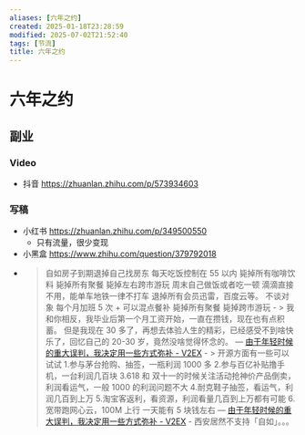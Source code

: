 ```yaml
---
aliases: [六年之约]
created: 2025-01-18T23:28:59
modified: 2025-07-02T21:52:40
tags: [节流]
title: 六年之约
---
```


# 六年之约

## 副业

### Video

- 抖音 https://zhuanlan.zhihu.com/p/573934603

### 写稿

- 小红书 https://zhuanlan.zhihu.com/p/349500550
	- 只有流量，很少变现
- 小黑盒 https://www.zhihu.com/question/379792018
- > 自如房子到期退掉自己找房东
        每天吃饭控制在 55 以内
        毙掉所有咖啡饮料
        毙掉所有聚餐
        毙掉左右跨市游玩
        周末自己做饭或者吃一顿
        滴滴直接不用，能单车地铁一律不打车
        退掉所有会员迅雷，百度云等。
        不谈对象
        每个月加班 5 次 + 可以混点餐补
        毙掉所有聚餐
        毙掉跨市游玩
      - > 我和你相反，我毕业后第一个月工资开始，一直在攒钱，现在也有点积蓄。
        但是我现在 30 多了，再想去体验人生的精彩，已经感受不到啥快乐了，回忆自己的 20-30 岁，竟然没啥觉得怀念的。
        — [由于年轻时候的重大误判，我决定用一些方式弥补 - V2EX](https://www.v2ex.com/t/996449)
      - > 开源方面有一些可以试试
        1.参与茅台抢购、抽签，一瓶利润 1000 多
        2.参与百亿补贴撸手机，一台利润几百块
        3.618 和 双十一的时候关注活动抢神价产品倒卖，利润看运气，一般 1000 的利润问题不大
        4.耐克鞋子抽签，看运气，利润几百到上万
        5.淘宝客返利，看资源，利润看量几百到上万都有可能
        6.宽带跑网心云，100M 上行 一天能有 5 块钱左右
        — [由于年轻时候的重大误判，我决定用一些方式弥补 - V2EX](https://www.v2ex.com/t/996449)
      - 西安居然不支持「自如」。。。
